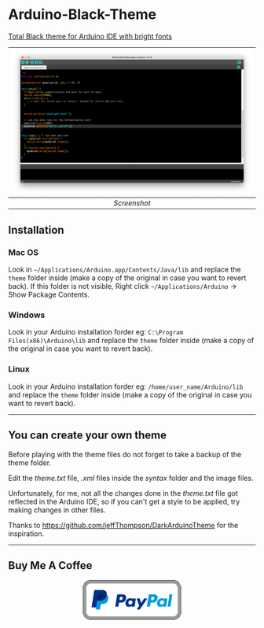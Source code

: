 # Arduino-Black-Theme
[Total Black theme for Arduino IDE with bright fonts](https://github.com/JairajJangle/Arduino-Black-Theme)

| ![Screenshot](screenshot.png) |
| :---------------------------: |
|         *Screenshot*          |

## Installation

### Mac OS

Look in `~/Applications/Arduino.app/Contents/Java/lib` and replace the `theme` folder inside (make a copy of the original in case you want to revert back). If this folder is not visible, Right click `~/Applications/Arduino` → Show Package Contents.

### Windows

Look in your Arduino installation forder eg: `C:\Program Files(x86)\Arduino\lib` and replace the `theme` folder inside (make a copy of the original in case you want to revert back).

### Linux 

Look in your Arduino installation forder eg: `/home/user_name/Arduino/lib` and replace the `theme` folder inside (make a copy of the original in case you want to revert back).

-------------------------------------------------------------------------

## You can create your own theme

Before playing with the theme files do not forget to take a backup of the theme folder.

Edit the _theme.txt_ file, _.xml_ files inside the _syntax_ folder and the image files.

Unfortunately, for me, not all the changes done in the _theme.txt_ file got reflected in the Arduino IDE, so if you can't get a style to be applied, try making changes in other files.

Thanks to https://github.com/jeffThompson/DarkArduinoTheme for the inspiration.

-----------

## Buy Me A Coffee

<p align="center" valign="center">
  <a href="https://www.paypal.com/paypalme/jairajjangle001/usd">
    <img src="paypal_donate.png" alt="Paypal_Donation_Button" width="200" >
  </a>
</p>

